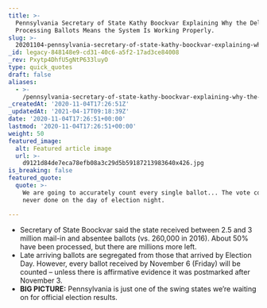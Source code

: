 ```yaml
---
title: >-
  Pennsylvania Secretary of State Kathy Boockvar Explaining Why the Delay in
  Processing Ballots Means the System Is Working Properly.
slug: >-
  20201104-pennsylvania-secretary-of-state-kathy-boockvar-explaining-why-the-delay-in-processing-ballots-means-the-system-is-working-properly
_id: legacy-848148e9-cd31-40c6-a5f2-17ad3ce84008
_rev: Pxytp4DhfU5gNtP633luyO
type: quick_quotes
draft: false
aliases:
  - >-
    /pennsylvania-secretary-of-state-kathy-boockvar-explaining-why-the-delay-in-processing-ballots-means-the-system-is-working-properly/
_createdAt: '2020-11-04T17:26:51Z'
_updatedAt: '2021-04-17T09:18:39Z'
date: '2020-11-04T17:26:51+00:00'
lastmod: '2020-11-04T17:26:51+00:00'
weight: 50
featured_image:
  alt: Featured article image
  url: >-
    d9121d84de7eca78efb08a3c29d5b59187213983640x426.jpg
is_breaking: false
featured_quote:
  quote: >-
    We are going to accurately count every single ballot... The vote count is
    never done on the day of election night.

---
```

* Secretary of State Boockvar said the state received between 2.5 and 3 million mail-in and absentee ballots (vs. 260,000 in 2016). About 50% have been processed, but there are millions more left.
* Late arriving ballots are segregated from those that arrived by Election Day. However, every ballot received by November 6 (Friday) will be counted – unless there is affirmative evidence it was postmarked after November 3.
* **BIG PICTURE:** Pennsylvania is just one of the swing states we’re waiting on for official election results.